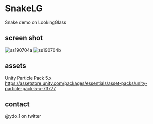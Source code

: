 # SnakeLG
  Snake demo on LookingGlass

## screen shot
  ![ss190704a](https://user-images.githubusercontent.com/663291/60663942-9943fd00-9e9b-11e9-9efe-e34fdb8c3896.png)
  ![ss190704b](https://user-images.githubusercontent.com/663291/60663954-a2cd6500-9e9b-11e9-9258-17e7031c11a6.png)

## assets
  Unity Particle Pack 5.x  
  https://assetstore.unity.com/packages/essentials/asset-packs/unity-particle-pack-5-x-73777  

## contact
  @ydo_1 on twitter  
 

